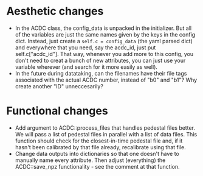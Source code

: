 # Aesthetic changes
- In the ACDC class, the config_data is unpacked in the initializer. But all of the variables are just the same names given by the keys in the config dict. Instead, just create a `self.c = config_data` (the yaml parsed dict) and everywhere that you need, say the acdc_id, just put self.c["acdc_id"]. That way, whenever you add more to this config, you don't need to creat a bunch of new attributes, you can just use your variable wherever (and search for it more easily as well). 
- In the future during datataking, can the filenames have their file tags associated with the actual ACDC number, instead of "b0" and "b1"? Why create another "ID" unneccesarily?


# Functional changes
- Add argument to ACDC::process_files that handles pedestal files better. We will pass a list of pedestal files in parallel with a list of data files. This function should check for the closest-in-time pedestal file and, if it hasn't been calibrated by that file already, recalibrate using that file. 
- Change data outputs into dictionaries so that one doesn't have to manually name every attribute. Then adjust (everything) the ACDC::save_npz functionality - see the comment at that function. 





